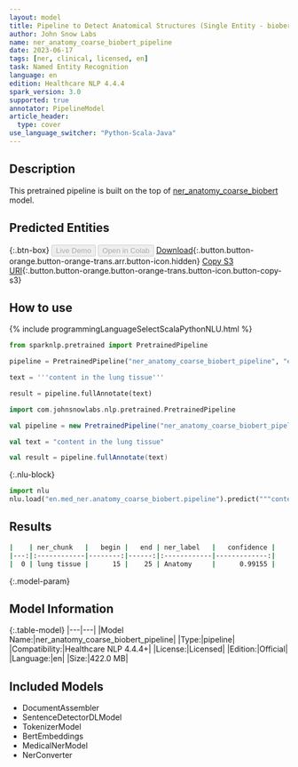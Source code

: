 ```yaml
---
layout: model
title: Pipeline to Detect Anatomical Structures (Single Entity - biobert)
author: John Snow Labs
name: ner_anatomy_coarse_biobert_pipeline
date: 2023-06-17
tags: [ner, clinical, licensed, en]
task: Named Entity Recognition
language: en
edition: Healthcare NLP 4.4.4
spark_version: 3.0
supported: true
annotator: PipelineModel
article_header:
  type: cover
use_language_switcher: "Python-Scala-Java"
---
```


## Description

This pretrained pipeline is built on the top of [ner_anatomy_coarse_biobert](https://nlp.johnsnowlabs.com/2021/03/31/ner_anatomy_coarse_biobert_en.html) model.

## Predicted Entities



{:.btn-box}
<button class="button button-orange" disabled>Live Demo</button>
<button class="button button-orange" disabled>Open in Colab</button>
[Download](https://s3.amazonaws.com/auxdata.johnsnowlabs.com/clinical/models/ner_anatomy_coarse_biobert_pipeline_en_4.4.4_3.0_1686981053138.zip){:.button.button-orange.button-orange-trans.arr.button-icon.hidden}
[Copy S3 URI](s3://auxdata.johnsnowlabs.com/clinical/models/ner_anatomy_coarse_biobert_pipeline_en_4.4.4_3.0_1686981053138.zip){:.button.button-orange.button-orange-trans.button-icon.button-copy-s3}

## How to use

<div class="tabs-box" markdown="1">
{% include programmingLanguageSelectScalaPythonNLU.html %}

```python
from sparknlp.pretrained import PretrainedPipeline

pipeline = PretrainedPipeline("ner_anatomy_coarse_biobert_pipeline", "en", "clinical/models")

text = '''content in the lung tissue'''

result = pipeline.fullAnnotate(text)
```
```scala
import com.johnsnowlabs.nlp.pretrained.PretrainedPipeline

val pipeline = new PretrainedPipeline("ner_anatomy_coarse_biobert_pipeline", "en", "clinical/models")

val text = "content in the lung tissue"

val result = pipeline.fullAnnotate(text)
```


{:.nlu-block}
```python
import nlu
nlu.load("en.med_ner.anatomy_coarse_biobert.pipeline").predict("""content in the lung tissue""")
```

</div>



## Results

```bash
|    | ner_chunk   |   begin |   end | ner_label   |   confidence |
|---:|:------------|--------:|------:|:------------|-------------:|
|  0 | lung tissue |      15 |    25 | Anatomy     |      0.99155 |
```

{:.model-param}
## Model Information

{:.table-model}
|---|---|
|Model Name:|ner_anatomy_coarse_biobert_pipeline|
|Type:|pipeline|
|Compatibility:|Healthcare NLP 4.4.4+|
|License:|Licensed|
|Edition:|Official|
|Language:|en|
|Size:|422.0 MB|

## Included Models

- DocumentAssembler
- SentenceDetectorDLModel
- TokenizerModel
- BertEmbeddings
- MedicalNerModel
- NerConverter